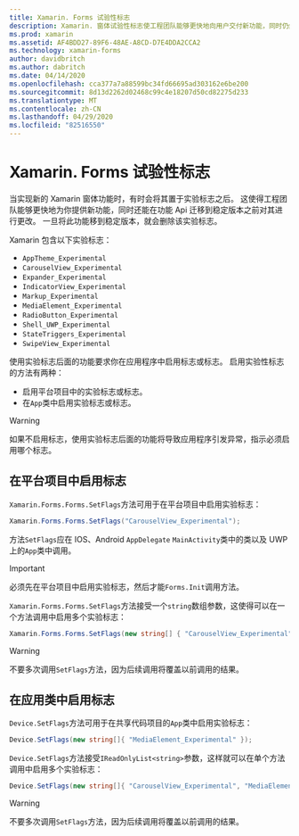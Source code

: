 ```yaml
---
title: Xamarin. Forms 试验性标志
description: Xamarin. 窗体试验性标志使工程团队能够更快地向用户交付新功能，同时仍然能够在功能 Api 迁移到稳定版本之前对其进行更改。
ms.prod: xamarin
ms.assetid: AF4BDD27-89F6-48AE-A8CD-D7E4DDA2CCA2
ms.technology: xamarin-forms
author: davidbritch
ms.author: dabritch
ms.date: 04/14/2020
ms.openlocfilehash: cca377a7a88599bc34fd66695ad303162e6be200
ms.sourcegitcommit: 8d13d2262d02468c99c4e18207d50cd82275d233
ms.translationtype: MT
ms.contentlocale: zh-CN
ms.lasthandoff: 04/29/2020
ms.locfileid: "82516550"
---
```

# <a name="xamarinforms-experimental-flags"></a>Xamarin. Forms 试验性标志

当实现新的 Xamarin 窗体功能时，有时会将其置于实验标志之后。 这使得工程团队能够更快地为你提供新功能，同时还能在功能 Api 迁移到稳定版本之前对其进行更改。 一旦将此功能移到稳定版本，就会删除该实验标志。

Xamarin 包含以下实验标志：

- `AppTheme_Experimental`
- `CarouselView_Experimental`
- `Expander_Experimental`
- `IndicatorView_Experimental`
- `Markup_Experimental`
- `MediaElement_Experimental`
- `RadioButton_Experimental`
- `Shell_UWP_Experimental`
- `StateTriggers_Experimental`
- `SwipeView_Experimental`

使用实验标志后面的功能要求你在应用程序中启用标志或标志。 启用实验性标志的方法有两种：

- 启用平台项目中的实验标志或标志。
- 在`App`类中启用实验标志或标志。

> [!WARNING]
> 如果不启用标志，使用实验标志后面的功能将导致应用程序引发异常，指示必须启用哪个标志。

## <a name="enable-flags-in-platform-projects"></a>在平台项目中启用标志

`Xamarin.Forms.Forms.SetFlags`方法可用于在平台项目中启用实验标志：

```csharp
Xamarin.Forms.Forms.SetFlags("CarouselView_Experimental");
```

方法`SetFlags`应在 IOS、Android `AppDelegate` `MainActivity`类中的类以及 UWP 上的`App`类中调用。

> [!IMPORTANT]
> 必须先在平台项目中启用实验标志，然后才能`Forms.Init`调用方法。

`Xamarin.Forms.Forms.SetFlags`方法接受一个`string`数组参数，这使得可以在一个方法调用中启用多个实验标志：

```csharp
Xamarin.Forms.Forms.SetFlags(new string[] { "CarouselView_Experimental", "IndicatorView_Experimental", "SwipeView_Experimental" });
```

> [!WARNING]
> 不要多次调用`SetFlags`方法，因为后续调用将覆盖以前调用的结果。

## <a name="enable-flags-in-your-app-class"></a>在应用类中启用标志

`Device.SetFlags`方法可用于在共享代码项目的`App`类中启用实验标志：

```csharp
Device.SetFlags(new string[]{ "MediaElement_Experimental" });
```

`Device.SetFlags`方法接受`IReadOnlyList<string>`参数，这样就可以在单个方法调用中启用多个实验标志：

```csharp
Device.SetFlags(new string[]{ "CarouselView_Experimental", "MediaElement_Experimental", "SwipeView_Experimental" });
```

> [!WARNING]
> 不要多次调用`SetFlags`方法，因为后续调用将覆盖以前调用的结果。
